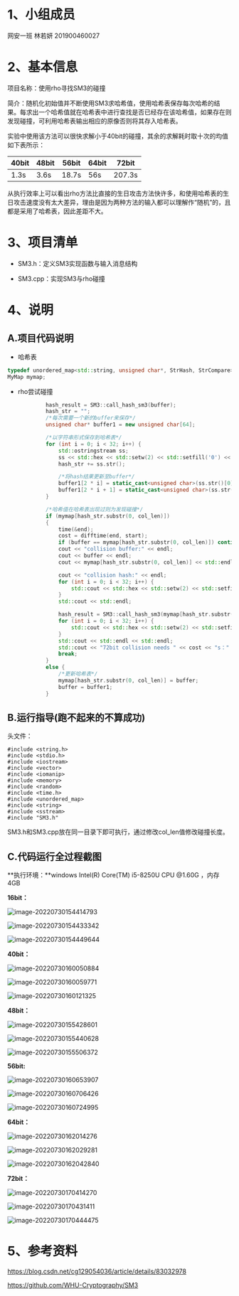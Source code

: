 # 1、小组成员

网安一班 林若妍 201900460027



# 2、基本信息

项目名称：使用rho寻找SM3的碰撞

简介：随机化初始值并不断使用SM3求哈希值，使用哈希表保存每次哈希的结果。每求出一个哈希值就在哈希表中进行查找是否已经存在该哈希值，如果存在则发现碰撞，可利用哈希表输出相应的原像否则将其存入哈希表。

实验中使用该方法可以很快求解小于40bit的碰撞，其余的求解耗时取十次的均值如下表所示：

| **40bit** | 48bit | 56bit | 64bit | 72bit  |
| --------- | ----- | ----- | ----- | ------ |
| 1.3s      | 3.6s  | 18.7s | 56s   | 207.3s |

从执行效率上可以看出rho方法比直接的生日攻击方法快许多，和使用哈希表的生日攻击速度没有太大差异，理由是因为两种方法的输入都可以理解作“随机”的，且都是采用了哈希表，因此差距不大。





# 3、项目清单

- SM3.h：定义SM3实现函数与输入消息结构

- SM3.cpp：实现SM3与rho碰撞



# 4、说明

## A.项目代码说明

- 哈希表

```C++
typedef unordered_map<std::string, unsigned char*, StrHash, StrCompare> MyMap;
MyMap mymap;
```

- rho尝试碰撞

```C++
			hash_result = SM3::call_hash_sm3(buffer);
			hash_str = "";
			/*每次需要一个新的buffer来保存*/
			unsigned char* buffer1 = new unsigned char[64]; 

			/*以字符串形式保存到哈希表*/
			for (int i = 0; i < 32; i++) {
				std::ostringstream ss;
				ss << std::hex << std::setw(2) << std::setfill('0') << hash_result[i];
				hash_str += ss.str();

				/*将hash结果更新至buffer*/
				buffer1[2 * i] = static_cast<unsigned char>(ss.str()[0]);
				buffer1[2 * i + 1] = static_cast<unsigned char>(ss.str()[1]);
			}

			/*哈希值在哈希表出现过则为发现碰撞*/
			if (mymap[hash_str.substr(0, col_len)])
			{
				time(&end);
				cost = difftime(end, start);
				if (buffer == mymap[hash_str.substr(0, col_len)]) continue;
				cout << "collision buffer:" << endl;
				cout << buffer << endl;
				cout << mymap[hash_str.substr(0, col_len)] << std::endl << std::endl;

				cout << "collision hash:" << endl;
				for (int i = 0; i < 32; i++) {
					std::cout << std::hex << std::setw(2) << std::setfill('0') << hash_result[i];
				}
				std::cout << std::endl;

				hash_result = SM3::call_hash_sm3(mymap[hash_str.substr(0, col_len)]);
				for (int i = 0; i < 32; i++) {
					std::cout << std::hex << std::setw(2) << std::setfill('0') << hash_result[i];
				}
				std::cout << std::endl << std::endl;
				std::cout << "72bit collision needs " << cost << "s：" << std::endl << std::endl;
				break;
			}
			else {
				/*更新哈希表*/
				mymap[hash_str.substr(0, col_len)] = buffer;
				buffer = buffer1;
			}
```



## B.运行指导(跑不起来的不算成功)

头文件：

```
#include <string.h>
#include <stdio.h>
#include <iostream>
#include <vector>
#include <iomanip>
#include <memory>
#include <random>
#include <time.h>
#include <unordered_map>
#include <string>
#include <sstream>
#include "SM3.h"
```

SM3.h和SM3.cpp放在同一目录下即可执行，通过修改col_len值修改碰撞长度。



## C.代码运行全过程截图

**执行环境：**windows Intel(R) Core(TM) i5-8250U CPU @1.60G ，内存4GB

**16bit：**

![image-20220730154414793](https://cdn.jsdelivr.net/gh/Lynnrya/images@main/img/202207302112089.png)

![image-20220730154433342](https://cdn.jsdelivr.net/gh/Lynnrya/images@main/img/202207302112645.png)

![image-20220730154449644](https://cdn.jsdelivr.net/gh/Lynnrya/images@main/img/202207302112038.png)



**40bit：**

![image-20220730160050884](C:\Users\huinun\AppData\Roaming\Typora\typora-user-images\image-20220730160050884.png)

![image-20220730160059771](C:\Users\huinun\AppData\Roaming\Typora\typora-user-images\image-20220730160059771.png)

![image-20220730160121325](C:\Users\huinun\AppData\Roaming\Typora\typora-user-images\image-20220730160121325.png)



**48bit：**

![image-20220730155428601](C:\Users\huinun\AppData\Roaming\Typora\typora-user-images\image-20220730155428601.png)

![image-20220730155440628](C:\Users\huinun\AppData\Roaming\Typora\typora-user-images\image-20220730155440628.png)

![image-20220730155506372](C:\Users\huinun\AppData\Roaming\Typora\typora-user-images\image-20220730155506372.png)



**56bit:**

![image-20220730160653907](C:\Users\huinun\AppData\Roaming\Typora\typora-user-images\image-20220730160653907.png)

![image-20220730160706426](C:\Users\huinun\AppData\Roaming\Typora\typora-user-images\image-20220730160706426.png)

![image-20220730160724995](C:\Users\huinun\AppData\Roaming\Typora\typora-user-images\image-20220730160724995.png)



**64bit：**

![image-20220730162014276](C:\Users\huinun\AppData\Roaming\Typora\typora-user-images\image-20220730162014276.png)

![image-20220730162029281](C:\Users\huinun\AppData\Roaming\Typora\typora-user-images\image-20220730162029281.png)

![image-20220730162042840](C:\Users\huinun\AppData\Roaming\Typora\typora-user-images\image-20220730162042840.png)



**72bit：**

![image-20220730170414270](C:\Users\huinun\AppData\Roaming\Typora\typora-user-images\image-20220730170414270.png)

![image-20220730170431411](C:\Users\huinun\AppData\Roaming\Typora\typora-user-images\image-20220730170431411.png)

![image-20220730170444475](C:\Users\huinun\AppData\Roaming\Typora\typora-user-images\image-20220730170444475.png)



# 5、参考资料

https://blog.csdn.net/cg129054036/article/details/83032978

https://github.com/WHU-Cryptography/SM3



